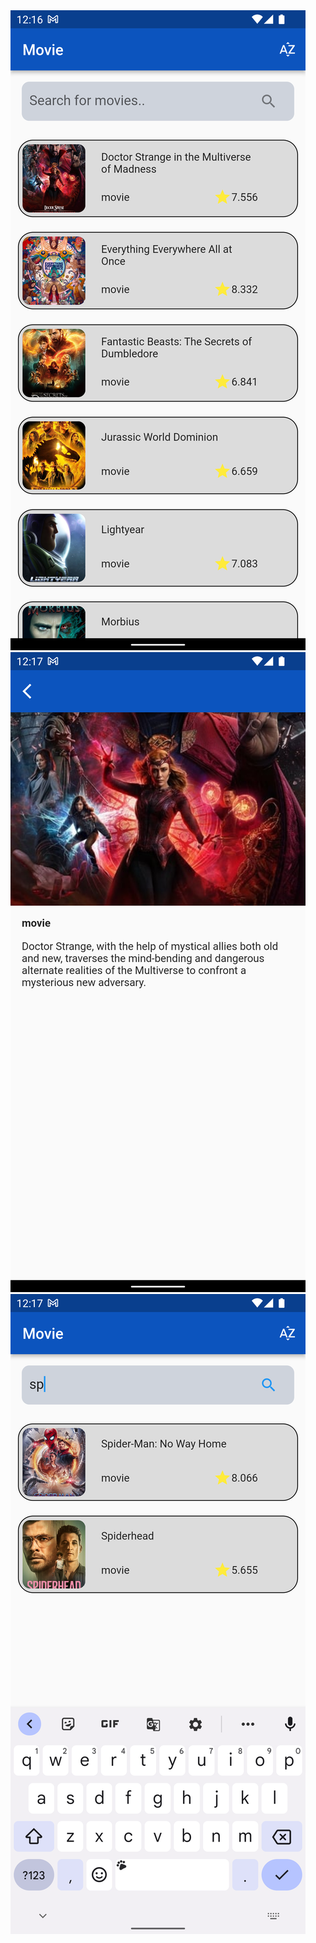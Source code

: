 
<img src="images/Screenshot_1656658021.png">


<img src="images/Screenshot_1656658026.png">


<img src="images/Screenshot_1656658035.png">
